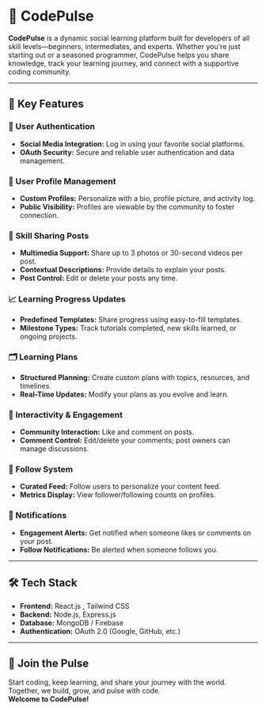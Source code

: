 # 🚀 CodePulse

**CodePulse** is a dynamic social learning platform built for developers of all skill levels—beginners, intermediates, and experts. Whether you're just starting out or a seasoned programmer, CodePulse helps you share knowledge, track your learning journey, and connect with a supportive coding community.

---

## 🌟 Key Features

### 🔐 User Authentication
- **Social Media Integration:** Log in using your favorite social platforms.
- **OAuth Security:** Secure and reliable user authentication and data management.

### 👤 User Profile Management
- **Custom Profiles:** Personalize with a bio, profile picture, and activity log.
- **Public Visibility:** Profiles are viewable by the community to foster connection.

### 🧠 Skill Sharing Posts
- **Multimedia Support:** Share up to 3 photos or 30-second videos per post.
- **Contextual Descriptions:** Provide details to explain your posts.
- **Post Control:** Edit or delete your posts any time.

### 📈 Learning Progress Updates
- **Predefined Templates:** Share progress using easy-to-fill templates.
- **Milestone Types:** Track tutorials completed, new skills learned, or ongoing projects.

### 🗂️ Learning Plans
- **Structured Planning:** Create custom plans with topics, resources, and timelines.
- **Real-Time Updates:** Modify your plans as you evolve and learn.

### 💬 Interactivity & Engagement
- **Community Interaction:** Like and comment on posts.
- **Comment Control:** Edit/delete your comments; post owners can manage discussions.

### 🧍 Follow System
- **Curated Feed:** Follow users to personalize your content feed.
- **Metrics Display:** View follower/following counts on profiles.

### 🔔 Notifications
- **Engagement Alerts:** Get notified when someone likes or comments on your post.
- **Follow Notifications:** Be alerted when someone follows you.

---

## 🛠️ Tech Stack 

- **Frontend:** React.js , Tailwind CSS
- **Backend:** Node.js, Express.js
- **Database:** MongoDB / Firebase
- **Authentication:** OAuth 2.0 (Google, GitHub, etc.)


---

## 🙌 Join the Pulse

Start coding, keep learning, and share your journey with the world.  
Together, we build, grow, and pulse with code.  
**Welcome to CodePulse!**

